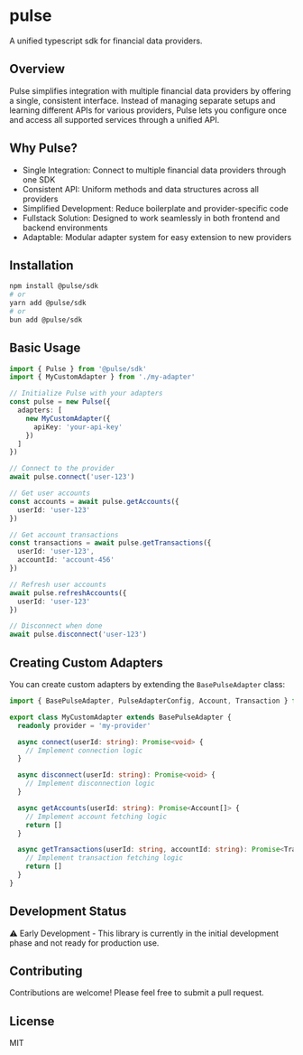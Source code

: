# pulse
A unified typescript sdk for financial data providers.

## Overview
Pulse simplifies integration with multiple financial data providers by offering a single, consistent interface. Instead of managing separate setups and learning different APIs for various providers, Pulse lets you configure once and access all supported services through a unified API.

## Why Pulse?
- Single Integration: Connect to multiple financial data providers through one SDK
- Consistent API: Uniform methods and data structures across all providers
- Simplified Development: Reduce boilerplate and provider-specific code
- Fullstack Solution: Designed to work seamlessly in both frontend and backend environments
- Adaptable: Modular adapter system for easy extension to new providers

## Installation
```bash
npm install @pulse/sdk
# or
yarn add @pulse/sdk
# or
bun add @pulse/sdk
```

## Basic Usage
```typescript
import { Pulse } from '@pulse/sdk'
import { MyCustomAdapter } from './my-adapter'

// Initialize Pulse with your adapters
const pulse = new Pulse({
  adapters: [
    new MyCustomAdapter({
      apiKey: 'your-api-key'
    })
  ]
})

// Connect to the provider
await pulse.connect('user-123')

// Get user accounts
const accounts = await pulse.getAccounts({
  userId: 'user-123'
})

// Get account transactions
const transactions = await pulse.getTransactions({
  userId: 'user-123',
  accountId: 'account-456'
})

// Refresh user accounts
await pulse.refreshAccounts({
  userId: 'user-123'
})

// Disconnect when done
await pulse.disconnect('user-123')
```

## Creating Custom Adapters
You can create custom adapters by extending the `BasePulseAdapter` class:

```typescript
import { BasePulseAdapter, PulseAdapterConfig, Account, Transaction } from '@pulse/sdk'

export class MyCustomAdapter extends BasePulseAdapter {
  readonly provider = 'my-provider'

  async connect(userId: string): Promise<void> {
    // Implement connection logic
  }

  async disconnect(userId: string): Promise<void> {
    // Implement disconnection logic
  }

  async getAccounts(userId: string): Promise<Account[]> {
    // Implement account fetching logic
    return []
  }

  async getTransactions(userId: string, accountId: string): Promise<Transaction[]> {
    // Implement transaction fetching logic
    return []
  }
}
```

## Development Status
⚠️ Early Development - This library is currently in the initial development phase and not ready for production use.

## Contributing
Contributions are welcome! Please feel free to submit a pull request.

## License
MIT